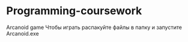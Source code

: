 # Programming-coursework
Arcanoid game
Чтобы играть распакуйте файлы в папку и запустите Arcanoid.exe
